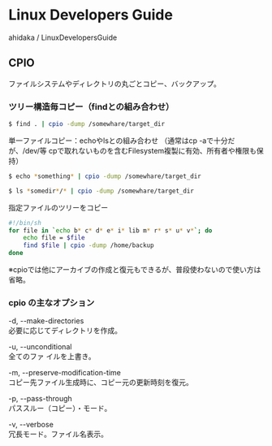 # Linux Developers Guide

ahidaka / LinuxDevelopersGuide
<br/>

## CPIO

ファイルシステムやディレクトリの丸ごとコピー、バックアップ。

### ツリー構造毎コピー（findとの組み合わせ）

```sh
$ find . | cpio -dump /somewhare/target_dir
```
単一ファイルコピー：echoやlsとの組み合わせ
（通常はcp -aで十分だが、/dev/等 cpで取れないものを含むFilesystem複製に有効、所有者や権限も保持）

```sh
$ echo *something* | cpio -dump /somewhare/target_dir

$ ls *somedir*/* | cpio -dump /somewhare/target_dir
```

指定ファイルのツリーをコピー

```sh
#!/bin/sh
for file in `echo b* c* d* e* i* lib m* r* s* u* v*`; do
    echo file = $file
    find $file | cpio -dump /home/backup
done
```

※cpioでは他にアーカイブの作成と復元もできるが、普段使わないので使い方は省略。

### cpio の主なオプション
<P>-d, --make-directories <br/>
必要に応じてディレクトリを作成。

-u, --unconditional <br/>
全てのファ イルを上書き。

-m, --preserve-modification-time <br/>
コピー先ファイル生成時に、コピー元の更新時刻を復元。

-p, --pass-through <br/>
パススルー（コピー）・モード。

-v, --verbose <br/>
冗長モード。ファイル名表示。
